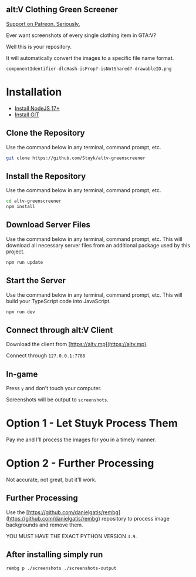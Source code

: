 
## alt:V Clothing Green Screener

[Support on Patreon. Seriously.](https://patreon.com/stuyk/)

Ever want screenshots of every single clothing item in GTA:V?

Well this is your repository.

It will automatically convert the images to a specific file name format.

```
componentIdentifier-dlcHash-isProp?-isNotShared?-drawableID.png
```

# Installation

* [Install NodeJS 17+](https://nodejs.org/en/download/current/)
* [Install GIT](https://git-scm.com/downloads)

## Clone the Repository

Use the command below in any terminal, command prompt, etc.

```sh
git clone https://github.com/Stuyk/altv-greenscreener
```

## Install the Repository

Use the command below in any terminal, command prompt, etc.

```sh
cd altv-greenscreener
npm install
```

## Download Server Files

Use the command below in any terminal, command prompt, etc. This will download all necessary server files from an additional package used by this project.

```sh
npm run update
```

## Start the Server

Use the command below in any terminal, command prompt, etc. This will build your TypeScript code into JavaScript.

```sh
npm run dev
```

## Connect through alt:V Client

Download the client from [https://altv.mp](https://altv.mp).

Connect through `127.0.0.1:7788`

## In-game

Press `y` and don't touch your computer.

Screenshots will be output to `screenshots`.

# Option 1 - Let Stuyk Process Them

Pay me and I'll process the images for you in a timely manner.

# Option 2 - Further Processing

Not accurate, not great, but it'll work.

## Further Processing

Use the [https://github.com/danielgatis/rembg](https://github.com/danielgatis/rembg) repository to process image backgrounds and remove them.

YOU MUST HAVE THE EXACT PYTHON VERSION `3.9`.

## After installing simply run

```
rembg p ./screenshots ./screenshots-output
```
